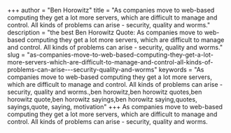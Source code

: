 +++
author = "Ben Horowitz"
title = "As companies move to web-based computing they get a lot more servers, which are difficult to manage and control. All kinds of problems can arise - security, quality and worms."
description = "the best Ben Horowitz Quote: As companies move to web-based computing they get a lot more servers, which are difficult to manage and control. All kinds of problems can arise - security, quality and worms."
slug = "as-companies-move-to-web-based-computing-they-get-a-lot-more-servers-which-are-difficult-to-manage-and-control-all-kinds-of-problems-can-arise---security-quality-and-worms"
keywords = "As companies move to web-based computing they get a lot more servers, which are difficult to manage and control. All kinds of problems can arise - security, quality and worms.,ben horowitz,ben horowitz quotes,ben horowitz quote,ben horowitz sayings,ben horowitz saying,quotes, sayings,quote, saying, motivation"
+++
As companies move to web-based computing they get a lot more servers, which are difficult to manage and control. All kinds of problems can arise - security, quality and worms.
